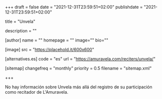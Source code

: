+++
draft = false
date = "2021-12-31T23:59:51+02:00"
publishdate = "2021-12-31T23:59:51+02:00"

title = "Unvela"

description = ""

[author]
    name = ""
    homepage = ""
    image=""
    bio=""

[image]
    src = "https://placehold.it/600x600"

[alternatives.es]
    code = "es"
    url = "https://amuravela.com/reciters/unvela/"

[sitemap]
  changefreq = "monthly"
  priority = 0.5
  filename = "sitemap.xml"

+++

No hay información sobre Unvela más allá del registro de su participación como recitador de L'Amuravela.